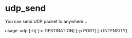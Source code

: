 # udp_send
You can send UDP packet to anywhere...

usage: udp [-h] [-c DESTINATION] [-p PORT] [-i INTENSITY]
